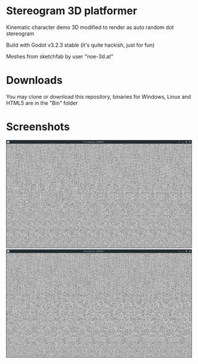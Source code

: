 # Stereogram 3D platformer

Kinematic character demo 3D modified to render as auto random dot stereogram

Build with Godot v3.2.3 stable (it's quite hackish, just for fun)

Meshes from sketchfab by user "noe-3d.at"

# Downloads

You may clone or download this repository, binaries for Windows, Linux and HTML5 are in the "Bin" folder

# Screenshots

![](Screenshots/1.png)
![](Screenshots/2.png)
